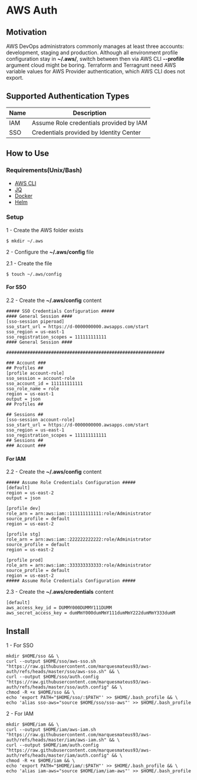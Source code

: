# AWS Auth

## Motivation

AWS DevOps administrators commonly manages at least three accounts: development, staging and production.
Although all environment profile configuration stay in **~/.aws/**, switch between then via AWS CLI **--profile** argument cloud might be boring.
Terraform and Terragrunt need AWS variable values for AWS Provider authentication, which AWS CLI does not export.

## Supported Authentication Types

| Name | Description                             |
|------|-----------------------------------------|
| IAM  | Assume Role credentials provided by IAM |
| SSO  | Credentials provided by Identity Center |

## How to Use

### Requirements(Unix/Bash)

- [AWS CLI](https://docs.aws.amazon.com/cli/latest/userguide/getting-started-install.html)
- [JQ](https://jqlang.github.io/jq/download/)
- [Docker](https://docs.docker.com/engine/install/)
- [Helm](https://helm.sh/docs/intro/install/)

### Setup

1 - Create the AWS folder exists

```
$ mkdir ~/.aws
```

2 - Configure the **~/.aws/config** file

2.1 - Create the file

```
$ touch ~/.aws/config
```

#### For SSO
2.2 - Create the **~/.aws/config** content 

```
##### SSO Credentials Configuration #####
#### General Session ####
[sso-session piperoad]
sso_start_url = https://d-0000000000.awsapps.com/start
sso_region = us-east-1
sso_registration_scopes = 111111111111
#### General Session ####

############################################################

### Account ###
## Profiles ##
[profile account-role]
sso_session = account-role
sso_account_id = 111111111111
sso_role_name = role
region = us-east-1
output = json
## Profiles ##

## Sessions ##
[sso-session account-role]
sso_start_url = https://d-0000000000.awsapps.com/start
sso_region = us-east-1
sso_registration_scopes = 111111111111
## Sessions ##
### Account ###
```

#### For IAM
2.2 - Create the **~/.aws/config** content

```
##### Assume Role Credentials Configuration #####
[default]
region = us-east-2
output = json

[profile dev]
role_arn = arn:aws:iam::111111111111:role/Administrator
source_profile = default
region = us-east-2

[profile stg]
role_arn = arn:aws:iam::222222222222:role/Administrator
source_profile = default
region = us-east-2

[profile prod]
role_arn = arn:aws:iam::333333333333:role/Administrator
source_profile = default
region = us-east-2
##### Assume Role Credentials Configuration #####
```

2.3 - Create the **~/.aws/credentials** content

```
[default]
aws_access_key_id = DUMMY000DUMMY111DUMM
aws_secret_access_key = dumMmY000dumMmY111dumMmY222dumMmY333dumM
```

## Install

1 - For SSO

```
mkdir $HOME/sso && \
curl --output $HOME/sso/aws-sso.sh "https://raw.githubusercontent.com/marquesmateus93/aws-auth/refs/heads/master/sso/aws-sso.sh" && \
curl --output $HOME/sso/auth.config "https://raw.githubusercontent.com/marquesmateus93/aws-auth/refs/heads/master/sso/auth.config" && \
chmod -R +x $HOME/sso && \
echo 'export PATH="$HOME/sso/:$PATH"' >> $HOME/.bash_profile && \
echo 'alias sso-aws="source $HOME/sso/sso-aws"' >> $HOME/.bash_profile
```

2 - For IAM

```
mkdir $HOME/iam && \
curl --output $HOME/iam/aws-iam.sh "https://raw.githubusercontent.com/marquesmateus93/aws-auth/refs/heads/master/iam/aws-iam.sh" && \
curl --output $HOME/iam/auth.config "https://raw.githubusercontent.com/marquesmateus93/aws-auth/refs/heads/master/iam/auth.config" && \
chmod -R +x $HOME/iam && \
echo 'export PATH="$HOME/iam/:$PATH"' >> $HOME/.bash_profile && \
echo 'alias iam-aws="source $HOME/iam/iam-aws"' >> $HOME/.bash_profile
```
